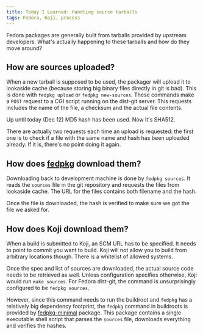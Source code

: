 ```yaml
---
title: Today I Learned: Handling source tarballs
tags: Fedora, Koji, process
---
```


Fedora packages are generally built from tarballs provided by upstream
developers. What's actually happening to these tarballs and how do they move
around?


## How are sources uploaded?

When a new tarball is supposed to be used, the packager will upload it to
lookaside cache (because storing big binary files directly in git is bad). This
is done with `fedpkg upload` or `fedpkg new-sources`. These commands make a
`POST` request to a CGI script running on the dist-git server. This requests
includes the name of the file, a checksum and the actual file contents.

Up until today (Dec 12) MD5 hash has been used. Now it's SHA512.

There are actually two requests each time an upload is requested: the first one
is to check if a file with the same name and hash has been uploaded already. If
it is, there's no point doing it again.


## How does [fedpkg] download them?

Downloading back to development machine is done by `fedpkg sources`. It reads
the `sources` file in the git repository and requests the files from lookaside
cache. The URL for the files contains both filename and the hash.

Once the file is downloaded, the hash is verified to make sure we got the file
we asked for.


## How does Koji download them?

When a build is submitted to Koji, an SCM URL has to be specified. It needs to
point to commit you want to build. Koji will not allow you to build from
arbitrary locations though. There is a whitelist of allowed systems.

Once the spec and list of sources are downloaded, the actual source code needs
to be retrieved as well. Unless configuration specifies otherwise, Koji would
run `make sources`. For Fedora dist-git, the command is unsurprisingly
configured to be `fedpkg sources`.

However, since this command needs to run the buildroot and `fedpkg` has a
relatively big dependency footprint, the `fedpkg` command in buildroots is
provided by [fedpkg-minimal] package. This package contains a single executable
shell script that parses the `sources` file, downloads everything and verifies
the hashes.

[fedpkg]: https://pagure.io/fedpkg
[fedpkg-minimal]: https://pagure.io/fedpkg-minimal
